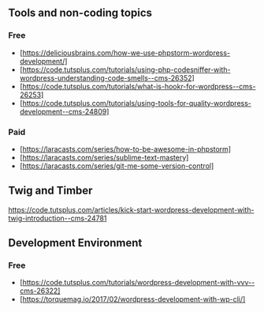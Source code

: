 ## Tools and non-coding topics
### Free
- [https://deliciousbrains.com/how-we-use-phpstorm-wordpress-development/]
- [https://code.tutsplus.com/tutorials/using-php-codesniffer-with-wordpress-understanding-code-smells--cms-26352]
- [https://code.tutsplus.com/tutorials/what-is-hookr-for-wordpress--cms-26253]
- [https://code.tutsplus.com/tutorials/using-tools-for-quality-wordpress-development--cms-24809]

### Paid
- [https://laracasts.com/series/how-to-be-awesome-in-phpstorm]
- [https://laracasts.com/series/sublime-text-mastery]
- [https://laracasts.com/series/git-me-some-version-control]

## Twig and Timber
https://code.tutsplus.com/articles/kick-start-wordpress-development-with-twig-introduction--cms-24781

## Development Environment
### Free
- [https://code.tutsplus.com/tutorials/wordpress-development-with-vvv--cms-26322]
- [https://torquemag.io/2017/02/wordpress-development-with-wp-cli/]